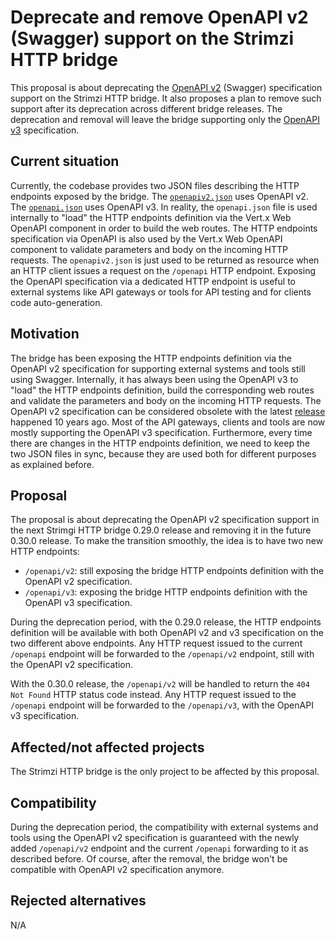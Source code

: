 # Deprecate and remove OpenAPI v2 (Swagger) support on the Strimzi HTTP bridge

This proposal is about deprecating the [OpenAPI v2](https://swagger.io/specification/v2/) (Swagger) specification support on the Strimzi HTTP bridge.
It also proposes a plan to remove such support after its deprecation across different bridge releases.
The deprecation and removal will leave the bridge supporting only the [OpenAPI v3](https://spec.openapis.org/oas/latest.html) specification.

## Current situation

Currently, the codebase provides two JSON files describing the HTTP endpoints exposed by the bridge.
The [`openapiv2.json`](https://github.com/strimzi/strimzi-kafka-bridge/blob/main/src/main/resources/openapiv2.json) uses OpenAPI v2.
The [`openapi.json`](https://github.com/strimzi/strimzi-kafka-bridge/blob/main/src/main/resources/openapi.json) uses OpenAPI v3.
In reality, the `openapi.json` file is used internally to "load" the HTTP endpoints definition via the Vert.x Web OpenAPI component in order to build the web routes.
The HTTP endpoints specification via OpenAPI is also used by the Vert.x Web OpenAPI component to validate parameters and body on the incoming HTTP requests.
The `openapiv2.json` is just used to be returned as resource when an HTTP client issues a request on the `/openapi` HTTP endpoint.
Exposing the OpenAPI specification via a dedicated HTTP endpoint is useful to external systems like API gateways or tools for API testing and for clients code auto-generation.

## Motivation

The bridge has been exposing the HTTP endpoints definition via the OpenAPI v2 specification for supporting external systems and tools still using Swagger.
Internally, it has always been using the OpenAPI v3 to "load" the HTTP endpoints definition, build the corresponding web routes and validate the parameters and body on the incoming HTTP requests.
The OpenAPI v2 specification can be considered obsolete with the latest [release](https://swagger.io/specification/v2/) happened 10 years ago.
Most of the API gateways, clients and tools are now mostly supporting the OpenAPI v3 specification.
Furthermore, every time there are changes in the HTTP endpoints definition, we need to keep the two JSON files in sync, because they are used both for different purposes as explained before.

## Proposal

The proposal is about deprecating the OpenAPI v2 specification support in the next Strimgi HTTP bridge 0.29.0 release and removing it in the future 0.30.0 release.
To make the transition smoothly, the idea is to have two new HTTP endpoints:

* `/openapi/v2`: still exposing the bridge HTTP endpoints definition with the OpenAPI v2 specification.
* `/openapi/v3`: exposing the bridge HTTP endpoints definition with the OpenAPI v3 specification.

During the deprecation period, with the 0.29.0 release, the HTTP endpoints definition will be available with both OpenAPI v2 and v3 specification on the two different above endpoints.
Any HTTP request issued to the current `/openapi` endpoint will be forwarded to the `/openapi/v2` endpoint, still with the OpenAPI v2 specification.

With the 0.30.0 release, the `/openapi/v2` will be handled to return the `404 Not Found` HTTP status code instead.
Any HTTP request issued to the `/openapi` endpoint will be forwarded to the `/openapi/v3`, with the OpenAPI v3 specification.

## Affected/not affected projects

The Strimzi HTTP bridge is the only project to be affected by this proposal. 

## Compatibility

During the deprecation period, the compatibility with external systems and tools using the OpenAPI v2 specification is guaranteed with the newly added `/openapi/v2` endpoint and the current `/openapi` forwarding to it as described before.
Of course, after the removal, the bridge won't be compatible with OpenAPI v2 specification anymore.

## Rejected alternatives

N/A